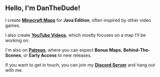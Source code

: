 ## Hello, I'm **DanTheDude**!

I create **[Minecraft Maps](https://www.planetminecraft.com/member/danthedude/)** for **Java Edition**, often inspired by other video games.

I also create **[YouTube Videos](https://www.youtube.com/channel/UCiMWeGliSAsDVsd6yYnxDkA)**, which mostly focuses on a map I'll be working on.

I'm also on **[Patreon](https://patreon.com/DanTheDude?utm_medium=clipboard_copy&utm_source=copyLink&utm_campaign=creatorshare_creator&utm_content=join_link)**, where you can expect **Bonus Maps**, **Behind-The-Scenes**, or **Early Access** to new releases.

If you want to get in touch, you can join my **[Discord Server](https://discord.gg/NzH2R6d2c9)** and hang out with me.
